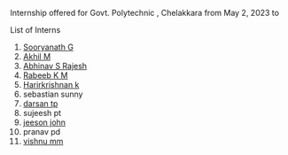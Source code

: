 Internship offered for Govt. Polytechnic , Chelakkara from May 2, 2023 to 



List of Interns
1. [Sooryanath G](https://github.com/sooryanath1/Internship1/blob/main/index1.md)
2. [Akhil M](https://github.com/sooryanath1/Internship1/blob/main/index1.md)
3. [Abhinav S Rajesh](https://github.com/abhinavsrajesh/internship/blob/main/Day1.md)
4. [Rabeeb K M](https://github.com/abhinavsrajesh/internship/blob/main/Day1.md)
5. [Harirkrishnan k](https://github.com/Harikrishnankanjingattu/internship/blob/main/index.md)
6. sebastian sunny
7. [darsan tp](https://github.com/DarsanTP/INTERNSHIPREPORT/blob/main/index.md)
8. sujeesh pt
9. [jeeson john](https://github.com/jeesonjohn/internship/blob/main/index.md)
10. pranav pd
11. [vishnu mm](https://github.com/vishnummVmm/Internship/blob/main/Index.md)


